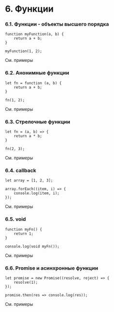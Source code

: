 # 6. Функции

### 6.1. Функции - объекты высшего порядка

```
function myFunction(a, b) {
    return a + b;
}

myFunction(1, 2);
```

См. примеры

### 6.2. Анонимные функции

```
let fn = function (a, b) {
    return a + b;
}

fn(1, 2);
```

См. примеры

### 6.3. Стрелочные функции

```
let fn = (a, b) => {
    return a * b;
}

fn(2, 3);
```

См. примеры

### 6.4. callback

```
let array = [1, 2, 3];

array.forEach((item, i) => {
    console.log(item, i);
});

```

См. примеры

### 6.5. void

```
function myFn() {
    return 1;
}

console.log(void myFn());
```

См. примеры

### 6.6. Promise и асинхронные функции

```
let promise = new Promise((resolve, reject) => {
    resolve(1);
});

promise.then(res => console.log(res));
```

См. примеры
